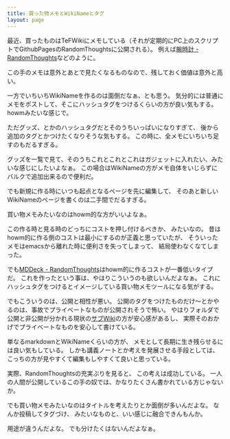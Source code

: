 ```yaml
---
title: 買った物メモとWikiNameとタグ
layout: page
---
```

最近、買ったものはTeFWikiにメモしている（それが定期的にPC上のスクリプトでGithubPagesのRandomThoughtsに公開される）。
例えば[腕時計 - RandomThoughts](https://karino2.github.io/RandomThoughts/%E8%85%95%E6%99%82%E8%A8%88)などのように。

この手のメモは意外とあとで見たくなるものなので、残しておく価値は意外と高い。

一方でいちいちWikiNameを作るのは面倒だなぁ、とも思う。
気分的には普通にメモをポストして、そこにハッシュタグをつけるくらいの方が良い気もする。
howmみたいな感じで。

ただグッズ、とかのハッシュタグだとそのうちいっぱいになりすぎて、
後から追加のタグとかつけたくなりそうな気もする。
この時に、全メモにいちいち足すのもだるすぎる。

グッズを一覧で見て、そのうちこれとこれとこれはガジェットに入れたい、みたいな感じにしたいよなぁ。
この場合はWikiNameの方がメモ自体をいじらずにバルクで追加出来るので便利だ。

でも新規に作る時にいつも起点となるページを先に編集して、
そのあと新しいWikiNameのページを書くのは二手間でだるすぎる。

買い物メモみたいなのはhowm的な方がいいよなぁ。

この作る時と見る時のどっちにコストを押し付けるべきか、
みたいなの。
昔はhowm的に作る側のコストは最小にするのが正義と思っていたが、
そういったメモはemacsから離れた時に便利さを失ってしまって、
結局使わなくなてしまった。

でも[MDDeck - RandomThoughts](https://karino2.github.io/RandomThoughts/MDDeck)はhowm的に作るコストが一番低いタイプだ。
これを作ったという事は、やはりこういうのも欲しいんだよなぁ。
これにハッシュタグをつけるとイメージしている買い物メモツールになる気がする。

でもこういうのは、公開と相性が悪い。
公開のタグをつけたものだけ〜とかやるのは、事故でプライベートなものが公開されそうで怖い。
やはりフォルダで公開と非公開が分かれる現状の[サブWiki](https://karino2.github.io/RandomThoughts/%E3%82%B5%E3%83%96Wiki)の方が安心感があるし、
実際そのおかげでプライベートなものを安心して書けている。

単なるmarkdownとWikiNameくらいの方が、
メモとして長期に生き残らせるには良い気もしている。
しかも講義ノートとか考えを発展させる手段としては、
こっちの方が見やすくて編集もしやすくて良いと思っている。

実際、RandomThoughtsの充実ぶりを見ると、
この考えは成功している。
一人の人間が公開しているこの手の奴では、かなりたくさん書かれている方じゃないか。

でも買い物メモみたいなのはタイトルを考えたりとか面倒が多いんだよな。
なんか投稿してタグづけ、
みたいなものと、いい感じに融合できんもんか。

用途が違うんだよな。
でも分けたくはないんだよなぁ。